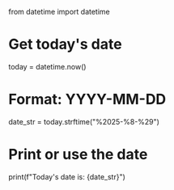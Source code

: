 from datetime import datetime

# Get today's date
today = datetime.now()

# Format: YYYY-MM-DD
date_str = today.strftime("%2025-%8-%29")

# Print or use the date
print(f"Today's date is: {date_str}")